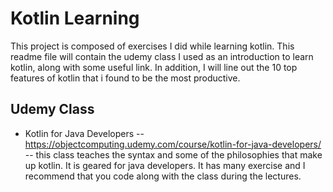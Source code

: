 # Kotlin Learning

This project is composed of exercises I did while learning kotlin. This readme file will contain the udemy class I used as an introduction
to learn kotlin, along with some useful link. In addition, I will line out the 10 top features of kotlin that i found to be the most 
productive.

## Udemy Class

- Kotlin for Java Developers
-- https://objectcomputing.udemy.com/course/kotlin-for-java-developers/
-- this class teaches the syntax and some of the philosophies that make up kotlin. It is geared for java developers. It has many exercise and I recommend that you code along with the class during the lectures.